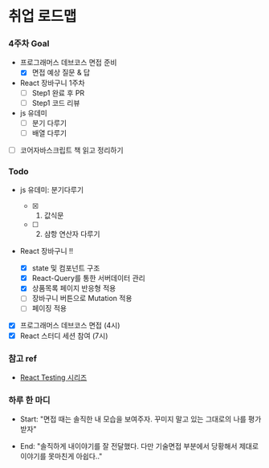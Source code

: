 # 취업 로드맵

### 4주차 Goal

- 프로그래머스 데브코스 면접 준비
  - [x] 면접 예상 질문 & 답
- React 장바구니 1주차
  - [ ] Step1 완료 후 PR
  - [ ] Step1 코드 리뷰
- js 유데미
  - [ ] 분기 다루기
  - [ ] 배열 다루기
- [ ] 코어자바스크립트 책 읽고 정리하기

### Todo

- js 유데미: 분기다루기
  - [x] 1. 값식문
  - [ ] 2. 삼항 연산자 다루기
- React 장바구니 !!

  - [x] state 및 컴포넌트 구조
  - [x] React-Query를 통한 서버데이터 관리
  - [x] 상품목록 페이지 반응형 적용
  - [ ] 장바구니 버튼으로 Mutation 적용
  - [ ] 페이징 적용

- [x] 프로그래머스 데브코스 면접 (4시)
- [x] React 스터디 세션 참여 (7시)

### 참고 ref

- [React Testing 시리즈](https://jbee.io/react/testing-0-react-testing-intro/)

### 하루 한 마디

- Start: "면접 때는 솔직한 내 모습을 보여주자. 꾸미지 말고 있는 그대로의 나를 평가받자"

- End: "솔직하게 내이야기를 잘 전달했다. 다만 기술면접 부분에서 당황해서 제대로 이야기를 못마친게 아쉽다.."
